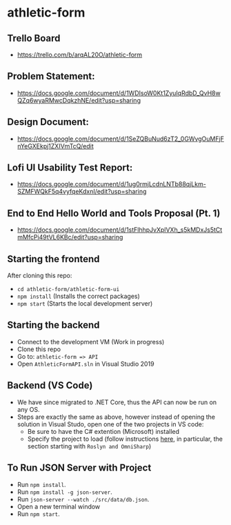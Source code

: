# athletic-form

## Trello Board

- https://trello.com/b/arqAL20O/athletic-form

## Problem Statement:

- https://docs.google.com/document/d/1WDIsoW0Kt1ZyuIqRdbD_QvH8wQZq6wyaRMwcDqkzhNE/edit?usp=sharing

## Design Document:

- https://docs.google.com/document/d/1SeZQBuNud6zT2_0GWvgOuMFjFnYeGXEkpj1ZXIVmTcQ/edit

## Lofi UI Usability Test Report:

- https://docs.google.com/document/d/1ug0rmjLcdnLNTb88qjLkm-SZMFWQkF5q4vyfqeKdxnI/edit?usp=sharing

## End to End Hello World and Tools Proposal (Pt. 1)

- https://docs.google.com/document/d/1stFlhhpJvXplVXh_s5kMDxJs5tCtmMfcPi49tVL6KBc/edit?usp=sharing

## Starting the frontend

After cloning this repo:

- `cd athletic-form/athletic-form-ui`
- `npm install` (Installs the correct packages)
- `npm start` (Starts the local development server)

## Starting the backend

- Connect to the development VM (Work in progress)
- Clone this repo
- Go to: `athletic-form => API`
- Open `AthleticFormAPI.sln` in Visual Studio 2019

## Backend (VS Code)

- We have since migrated to .NET Core, thus the API can now be run on any OS.
- Steps are exactly the same as above, however instead of opening the solution in Visual Studo, open one of the two projects in VS code:
     - Be sure to have the C# extention (Microsoft) installed
     - Specify the project to load (follow instructions [here](https://code.visualstudio.com/docs/languages/csharp), in particular, the section starting with `Roslyn and OmniSharp`)

## To Run JSON Server with Project

- Run `npm install`.
- Run `npm install -g json-server`.
- Run `json-server --watch ./src/data/db.json`.
- Open a new terminal window
- Run `npm start`.
